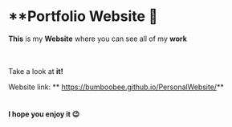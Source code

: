 # **Portfolio Website 📱


**This** is my **Website** where you can see all of my **work** 
<br />
<br />
<br />

Take a look at **it!**

Website link: ** https://bumboobee.github.io/PersonalWebsite/**
<br />
<br />

#### I hope you enjoy it 😉
